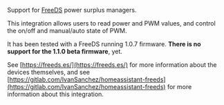 
Support for [FreeDS](https://freeds.es/) power surplus managers.

This integration allows users to read power and PWM values, and control the on/off and manual/auto state of PWM.

It has been tested with a FreeDS running 1.0.7 firmware. **There is no support for the 1.1.0 beta firmware**, yet.

See [https://freeds.es/](https://freeds.es/) for more information about the devices themselves, and see [https://gitlab.com/IvanSanchez/homeassistant-freeds](https://gitlab.com/IvanSanchez/homeassistant-freeds) for more information about this integration.
